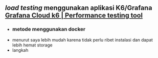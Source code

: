 ## *load testing* menggunakan aplikasi K6/Grafana [Grafana Cloud k6 | Performance testing tool](https://grafana.com/products/cloud/k6/?src=k6io)
- ### metode menggunakan docker
- menurut saya lebih mudah karena tidak perlu ribet instalasi dan dapat lebih hemat storage
- langkah